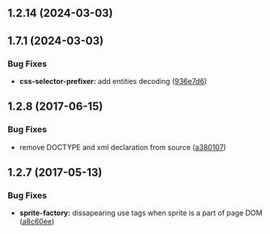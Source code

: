 <a name="1.2.14"></a>
## 1.2.14 (2024-03-03)



<a name="1.7.1"></a>
## 1.7.1 (2024-03-03)


### Bug Fixes

* **css-selector-prefixer:** add entities decoding ([936e7d6](https://github.com/kisenka/svg-baker/commit/936e7d6))



<a name="1.2.8"></a>
## 1.2.8 (2017-06-15)


### Bug Fixes

* remove DOCTYPE and xml declaration from source ([a380107](https://github.com/kisenka/svg-baker/commit/a380107))



<a name="1.2.7"></a>
## 1.2.7 (2017-05-13)


### Bug Fixes

* **sprite-factory:** dissapearing use tags when sprite is a part of page DOM ([a8c60ee](https://github.com/kisenka/svg-baker/commit/a8c60ee))



